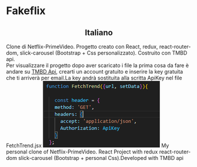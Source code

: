 # Fakeflix
<h2 style="text-align:center;">Italiano</h2>
Clone di Netflix-PrimeVideo.
Progetto creato con React, redux, react-router-dom, slick-carousel (Bootstrap + Css personalizzato). Costruito con TMBD api. <br>
Per visualizzare il progetto dopo aver scaricato i file la prima cosa da fare è andare su <a href="https://developer.themoviedb.org/reference/intro/getting-started" target="_blank">TMBD Api</a>, crearti un account gratuito e inserire la key gratuita che ti arriverà per email.La key andrà sostituita alla scritta ApiKey nel file FetchTrend.jsx
<img src="./Fakeflix-App/src/assets/img/ApiKey.PNG">
My personal clone of Netflix-PrimeVideo.
React Project with redux react-router-dom slick-carousel (Bootstrap + personal Css).Developed with TMBD api
